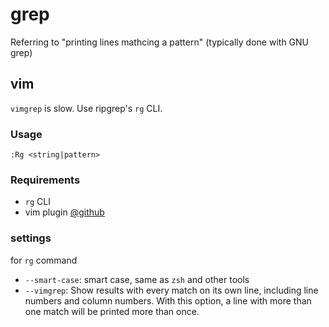 # grep

Referring to "printing lines mathcing a pattern" (typically done with GNU grep)

## vim

`vimgrep` is slow. Use ripgrep's `rg` CLI.

### Usage

```vim
:Rg <string|pattern>
```

### Requirements

- `rg` CLI
- vim plugin [@github](http://github.com/jremmen/vim-ripgrep)

### settings

for `rg` command

- `--smart-case`: smart case, same as `zsh` and other tools
- `--vimgrep`: Show results with every match on its own line, including line numbers and column numbers. With this option, a line with more than one match will be printed more than once.
